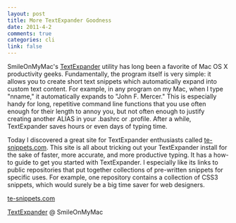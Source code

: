 ```yaml
--- 
layout: post
title: More TextExpander Goodness
date: 2011-4-2
comments: true
categories: cli
link: false
---
```

<p>SmileOnMyMac's <a href="http://smilesoftware.com/TextExpander/">TextExpander</a> utility has long been a favorite of Mac OS X productivity geeks. Fundamentally, the program itself is very simple: it allows you to create short text snippets which automatically expand into custom text content. For example, in any program on my Mac, when I type "nname," it automatically expands to "John F. Mercer." This is especially handy for long, repetitive command line functions that you use often enough for their length to annoy you, but not often enough to justify creating another ALIAS in your .bashrc or .profile. After a while, TextExpander saves hours or even days of typing time.</p>
<p>Today I discovered a great site for TextExpander enthusiasts called <a href="http://te-snippets.com/">te-snippets.com</a>. This site is all about tricking out your TextExpander install for the sake of faster, more accurate, and more productive typing. It has a how-to guide to get you started with TextExpander. I especially like its links to public repositories that put together collections of pre-written snippets for specific uses. For example, one repository contains a collection of CSS3 snippets, which would surely be a big time saver for web designers.</p>
<p><a href="http://te-snippets.com">te-snippets.com</a></p>
<p><a href="http://smilesoftware.com/TextExpander/">TextExpander</a> @ SmileOnMyMac</p>
